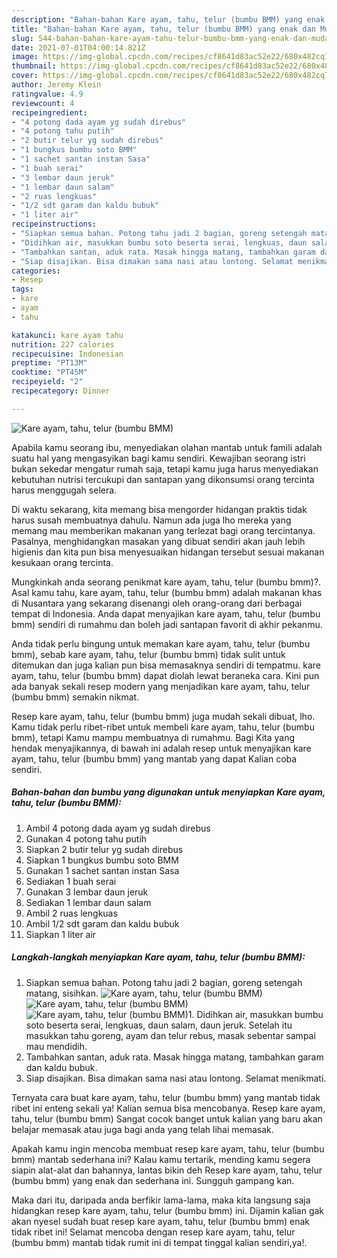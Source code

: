 ```yaml
---
description: "Bahan-bahan Kare ayam, tahu, telur (bumbu BMM) yang enak dan Mudah Dibuat"
title: "Bahan-bahan Kare ayam, tahu, telur (bumbu BMM) yang enak dan Mudah Dibuat"
slug: 544-bahan-bahan-kare-ayam-tahu-telur-bumbu-bmm-yang-enak-dan-mudah-dibuat
date: 2021-07-01T04:00:14.821Z
image: https://img-global.cpcdn.com/recipes/cf8641d83ac52e22/680x482cq70/kare-ayam-tahu-telur-bumbu-bmm-foto-resep-utama.jpg
thumbnail: https://img-global.cpcdn.com/recipes/cf8641d83ac52e22/680x482cq70/kare-ayam-tahu-telur-bumbu-bmm-foto-resep-utama.jpg
cover: https://img-global.cpcdn.com/recipes/cf8641d83ac52e22/680x482cq70/kare-ayam-tahu-telur-bumbu-bmm-foto-resep-utama.jpg
author: Jeremy Klein
ratingvalue: 4.9
reviewcount: 4
recipeingredient:
- "4 potong dada ayam yg sudah direbus"
- "4 potong tahu putih"
- "2 butir telur yg sudah direbus"
- "1 bungkus bumbu soto BMM"
- "1 sachet santan instan Sasa"
- "1 buah serai"
- "3 lembar daun jeruk"
- "1 lembar daun salam"
- "2 ruas lengkuas"
- "1/2 sdt garam dan kaldu bubuk"
- "1 liter air"
recipeinstructions:
- "Siapkan semua bahan. Potong tahu jadi 2 bagian, goreng setengah matang, sisihkan."
- "Didihkan air, masukkan bumbu soto beserta serai, lengkuas, daun salam, daun jeruk. Setelah itu masukkan tahu goreng, ayam dan telur rebus, masak sebentar sampai mau mendidih."
- "Tambahkan santan, aduk rata. Masak hingga matang, tambahkan garam dan kaldu bubuk."
- "Siap disajikan. Bisa dimakan sama nasi atau lontong. Selamat menikmati."
categories:
- Resep
tags:
- kare
- ayam
- tahu

katakunci: kare ayam tahu 
nutrition: 227 calories
recipecuisine: Indonesian
preptime: "PT13M"
cooktime: "PT45M"
recipeyield: "2"
recipecategory: Dinner

---
```



![Kare ayam, tahu, telur (bumbu BMM)](https://img-global.cpcdn.com/recipes/cf8641d83ac52e22/680x482cq70/kare-ayam-tahu-telur-bumbu-bmm-foto-resep-utama.jpg)

Apabila kamu seorang ibu, menyediakan olahan mantab untuk famili adalah suatu hal yang mengasyikan bagi kamu sendiri. Kewajiban seorang istri bukan sekedar mengatur rumah saja, tetapi kamu juga harus menyediakan kebutuhan nutrisi tercukupi dan santapan yang dikonsumsi orang tercinta harus menggugah selera.

Di waktu  sekarang, kita memang bisa mengorder hidangan praktis tidak harus susah membuatnya dahulu. Namun ada juga lho mereka yang memang mau memberikan makanan yang terlezat bagi orang tercintanya. Pasalnya, menghidangkan masakan yang dibuat sendiri akan jauh lebih higienis dan kita pun bisa menyesuaikan hidangan tersebut sesuai makanan kesukaan orang tercinta. 



Mungkinkah anda seorang penikmat kare ayam, tahu, telur (bumbu bmm)?. Asal kamu tahu, kare ayam, tahu, telur (bumbu bmm) adalah makanan khas di Nusantara yang sekarang disenangi oleh orang-orang dari berbagai tempat di Indonesia. Anda dapat menyajikan kare ayam, tahu, telur (bumbu bmm) sendiri di rumahmu dan boleh jadi santapan favorit di akhir pekanmu.

Anda tidak perlu bingung untuk memakan kare ayam, tahu, telur (bumbu bmm), sebab kare ayam, tahu, telur (bumbu bmm) tidak sulit untuk ditemukan dan juga kalian pun bisa memasaknya sendiri di tempatmu. kare ayam, tahu, telur (bumbu bmm) dapat diolah lewat beraneka cara. Kini pun ada banyak sekali resep modern yang menjadikan kare ayam, tahu, telur (bumbu bmm) semakin nikmat.

Resep kare ayam, tahu, telur (bumbu bmm) juga mudah sekali dibuat, lho. Kamu tidak perlu ribet-ribet untuk membeli kare ayam, tahu, telur (bumbu bmm), tetapi Kamu mampu membuatnya di rumahmu. Bagi Kita yang hendak menyajikannya, di bawah ini adalah resep untuk menyajikan kare ayam, tahu, telur (bumbu bmm) yang mantab yang dapat Kalian coba sendiri.

<!--inarticleads1-->

##### Bahan-bahan dan bumbu yang digunakan untuk menyiapkan Kare ayam, tahu, telur (bumbu BMM):

1. Ambil 4 potong dada ayam yg sudah direbus
1. Gunakan 4 potong tahu putih
1. Siapkan 2 butir telur yg sudah direbus
1. Siapkan 1 bungkus bumbu soto BMM
1. Gunakan 1 sachet santan instan Sasa
1. Sediakan 1 buah serai
1. Gunakan 3 lembar daun jeruk
1. Sediakan 1 lembar daun salam
1. Ambil 2 ruas lengkuas
1. Ambil 1/2 sdt garam dan kaldu bubuk
1. Siapkan 1 liter air




<!--inarticleads2-->

##### Langkah-langkah menyiapkan Kare ayam, tahu, telur (bumbu BMM):

1. Siapkan semua bahan. Potong tahu jadi 2 bagian, goreng setengah matang, sisihkan.
<img src="https://img-global.cpcdn.com/steps/27d2ab5b37717fba/160x128cq70/kare-ayam-tahu-telur-bumbu-bmm-langkah-memasak-1-foto.jpg" alt="Kare ayam, tahu, telur (bumbu BMM)"><img src="https://img-global.cpcdn.com/steps/2783a8eae902f7a0/160x128cq70/kare-ayam-tahu-telur-bumbu-bmm-langkah-memasak-1-foto.jpg" alt="Kare ayam, tahu, telur (bumbu BMM)"><img src="https://img-global.cpcdn.com/steps/036a5f965cbfb388/160x128cq70/kare-ayam-tahu-telur-bumbu-bmm-langkah-memasak-1-foto.jpg" alt="Kare ayam, tahu, telur (bumbu BMM)">1. Didihkan air, masukkan bumbu soto beserta serai, lengkuas, daun salam, daun jeruk. Setelah itu masukkan tahu goreng, ayam dan telur rebus, masak sebentar sampai mau mendidih.
1. Tambahkan santan, aduk rata. Masak hingga matang, tambahkan garam dan kaldu bubuk.
1. Siap disajikan. Bisa dimakan sama nasi atau lontong. Selamat menikmati.




Ternyata cara buat kare ayam, tahu, telur (bumbu bmm) yang mantab tidak ribet ini enteng sekali ya! Kalian semua bisa mencobanya. Resep kare ayam, tahu, telur (bumbu bmm) Sangat cocok banget untuk kalian yang baru akan belajar memasak atau juga bagi anda yang telah lihai memasak.

Apakah kamu ingin mencoba membuat resep kare ayam, tahu, telur (bumbu bmm) mantab sederhana ini? Kalau kamu tertarik, mending kamu segera siapin alat-alat dan bahannya, lantas bikin deh Resep kare ayam, tahu, telur (bumbu bmm) yang enak dan sederhana ini. Sungguh gampang kan. 

Maka dari itu, daripada anda berfikir lama-lama, maka kita langsung saja hidangkan resep kare ayam, tahu, telur (bumbu bmm) ini. Dijamin kalian gak akan nyesel sudah buat resep kare ayam, tahu, telur (bumbu bmm) enak tidak ribet ini! Selamat mencoba dengan resep kare ayam, tahu, telur (bumbu bmm) mantab tidak rumit ini di tempat tinggal kalian sendiri,ya!.

